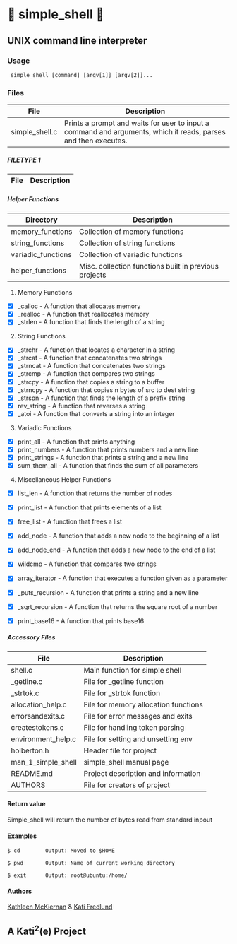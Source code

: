 # :shell: simple\_shell :shell:

## UNIX command line interpreter

### **Usage**
```
 simple_shell [command] [argv[1]] [argv[2]]...
```

### Files


File | Description
-------|----------------------
simple\_shell.c | Prints a prompt and waits for user to input a command and arguments, which it reads, parses and then executes. 

##### FILETYPE 1

File | Description
-------|----------------------


##### Helper Functions

Directory | Description
-------|----------------------
memory\_functions | Collection of memory functions
string\_functions | Collection of string functions
variadic\_functions | Collection of variadic functions
helper\_functions | Misc. collection functions built in previous projects

1. Memory Functions
- [x] \_calloc - A function that allocates memory
- [x] \_realloc - A function that reallocates memory
- [x] \_strlen - A function that finds the length of a string
2. String Functions
- [x] \_strchr - A function that locates a character in a string
- [x] \_strcat - A function that concatenates two strings
- [x] \_strncat - A function that concatenates two strings
- [x] \_strcmp - A function that compares two strings
- [x] \_strcpy - A function that copies a string to a buffer
- [x] \_strncpy - A function that copies n bytes of src to dest string
- [x] \_strspn - A function that finds the length of a prefix string
- [x] rev_string - A function that reverses a string
- [x] \_atoi - A function that converts a string into an integer
3. Variadic Functions
- [x] print_all - A function that prints anything
- [x] print_numbers - A function that prints numbers and a new line
- [x] print_strings - A function that prints a string and a new line
- [x] sum_them_all - A function that finds the sum of all parameters
4. Miscellaneous Helper Functions
- [x] list_len - A function that returns the number of nodes
- [x] print_list - A function that prints elements of a list
- [x] free_list - A function that frees a list
- [x] add_node - A function that adds a new node to the beginning of a list
- [x] add_node_end - A function that adds a new node to the end of a list
- [x] wildcmp - A function that compares two strings
- [x] array_iterator - A function that executes a function given as a parameter
- [x] \_puts_recursion - A function that prints a string and a new line
- [x] \_sqrt_recursion - A function that returns the square root of a number
- [x] print_base16 - A function that prints base16


##### Accessory Files

File | Description
-------|----------------------
shell.c | Main function for simple shell
\_getline.c | File for \_getline function
\_strtok.c | File for \_strtok function
allocation_help.c | File for memory allocation functions
errorsandexits.c | File for error messages and exits
createstokens.c | File for handling token parsing
environment_help.c | File for setting and unsetting env
holberton.h | Header file for project
man\_1\_simple\_shell | simple\_shell manual page
README.md | Project description and information
AUTHORS | File for creators of project


#### Return value
Simple\_shell will return the number of bytes read from standard inpout

#### Examples
```
$ cd		Output: Moved to $HOME

$ pwd		Output: Name of current working directory

$ exit		Output: root@ubuntu:/home/
```

#### Authors
[Kathleen McKiernan](https://github.com/KathleenRMcK) & [Kati Fredlund](https://github.com/KFredlund)

## A Kati<sup>2</sup>\(e\) Project
